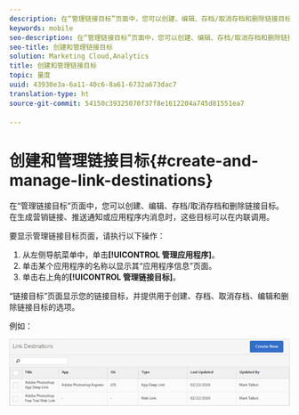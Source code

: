 ```yaml
---
description: 在“管理链接目标”页面中，您可以创建、编辑、存档/取消存档和删除链接目标。在生成营销链接、推送通知或应用程序内消息时，这些目标可以在内联调用。
keywords: mobile
seo-description: 在“管理链接目标”页面中，您可以创建、编辑、存档/取消存档和删除链接目标。在生成营销链接、推送通知或应用程序内消息时，这些目标可以在内联调用。
seo-title: 创建和管理链接目标
solution: Marketing Cloud,Analytics
title: 创建和管理链接目标
topic: 量度
uuid: 43930e3a-6a11-40c6-8a61-6732a673dac7
translation-type: ht
source-git-commit: 54150c39325070f37f8e1612204a745d81551ea7

---
```



# 创建和管理链接目标{#create-and-manage-link-destinations}

在“管理链接目标”页面中，您可以创建、编辑、存档/取消存档和删除链接目标。在生成营销链接、推送通知或应用程序内消息时，这些目标可以在内联调用。

要显示管理链接目标页面，请执行以下操作：

1. 从左侧导航菜单中，单击&#x200B;**[!UICONTROL 管理应用程序]**。
1. 单击某个应用程序的名称以显示其“应用程序信息”页面。
1. 单击右上角的&#x200B;**[!UICONTROL 管理链接目标]**。

“链接目标”页面显示您的链接目标，并提供用于创建、存档、取消存档、编辑和删除链接目标的选项。

例如：

![](assets/link_destinations_list.png)

